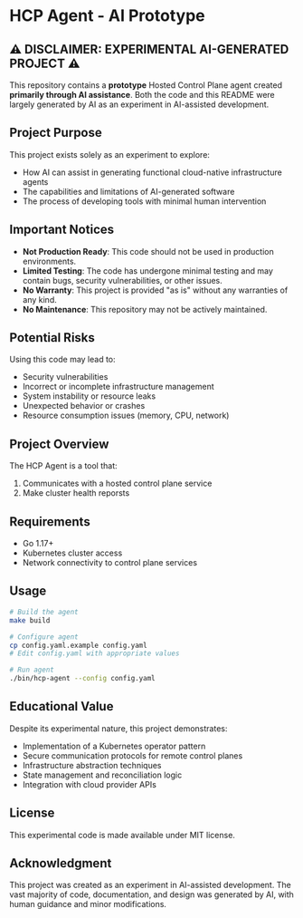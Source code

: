 # HCP Agent - AI Prototype

## ⚠️ DISCLAIMER: EXPERIMENTAL AI-GENERATED PROJECT ⚠️

This repository contains a **prototype** Hosted Control Plane agent created **primarily through AI assistance**. Both the code and this README were largely generated by AI as an experiment in AI-assisted development.

## Project Purpose

This project exists solely as an experiment to explore:
- How AI can assist in generating functional cloud-native infrastructure agents
- The capabilities and limitations of AI-generated software
- The process of developing tools with minimal human intervention

## Important Notices

- **Not Production Ready**: This code should not be used in production environments.
- **Limited Testing**: The code has undergone minimal testing and may contain bugs, security vulnerabilities, or other issues.
- **No Warranty**: This project is provided "as is" without any warranties of any kind.
- **No Maintenance**: This repository may not be actively maintained.

## Potential Risks

Using this code may lead to:
- Security vulnerabilities
- Incorrect or incomplete infrastructure management
- System instability or resource leaks
- Unexpected behavior or crashes
- Resource consumption issues (memory, CPU, network)

## Project Overview

The HCP Agent is a tool that:
1. Communicates with a hosted control plane service
2. Make cluster health reporsts

## Requirements

- Go 1.17+
- Kubernetes cluster access
- Network connectivity to control plane services

## Usage

```bash
# Build the agent
make build

# Configure agent
cp config.yaml.example config.yaml
# Edit config.yaml with appropriate values

# Run agent
./bin/hcp-agent --config config.yaml
```

## Educational Value

Despite its experimental nature, this project demonstrates:
- Implementation of a Kubernetes operator pattern
- Secure communication protocols for remote control planes
- Infrastructure abstraction techniques
- State management and reconciliation logic
- Integration with cloud provider APIs

## License

This experimental code is made available under MIT license.

## Acknowledgment

This project was created as an experiment in AI-assisted development. The vast majority of code, documentation, and design was generated by AI, with human guidance and minor modifications. 